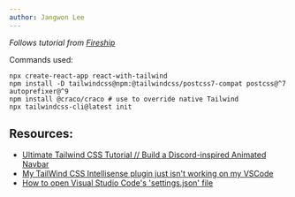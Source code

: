 ```yaml
---
author: Jangwon Lee
---
```


_Follows tutorial from [Fireship](https://www.youtube.com/watch?v=pfaSUYaSgRo)_

Commands used:

```
npx create-react-app react-with-tailwind
npm install -D tailwindcss@npm:@tailwindcss/postcss7-compat postcss@^7 autoprefixer@^9
npm install @craco/craco # use to override native Tailwind
npx tailwindcss-cli@latest init
```

## Resources:
- [Ultimate Tailwind CSS Tutorial // Build a Discord-inspired Animated Navbar
](https://www.youtube.com/watch?v=pfaSUYaSgRo)
- [My TailWind CSS Intellisense plugin just isn't working on my VSCode](https://stackoverflow.com/questions/61343447/my-tailwind-css-intellisense-plugin-just-isnt-working-on-my-vscode)
- [How to open Visual Studio Code's 'settings.json' file](https://stackoverflow.com/questions/65908987/how-to-open-visual-studio-codes-settings-json-file)